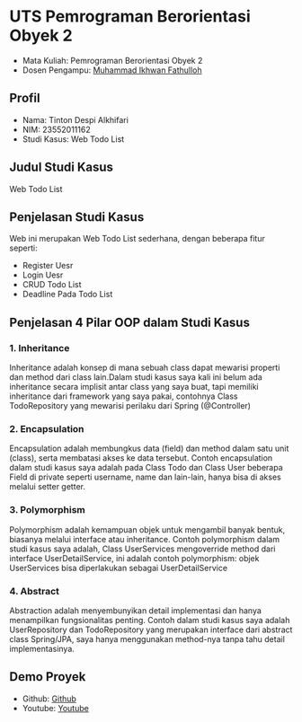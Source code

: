 # UTS Pemrograman Berorientasi Obyek 2
<ul>
  <li>Mata Kuliah: Pemrograman Berorientasi Obyek 2</li>
  <li>Dosen Pengampu: <a href="https://github.com/Muhammad-Ikhwan-Fathulloh">Muhammad Ikhwan Fathulloh</a></li>
</ul>

## Profil
<ul>
  <li>Nama: Tinton Despi Alkhifari</li>
  <li>NIM: 23552011162</li>
  <li>Studi Kasus: Web Todo List</li>
</ul>

## Judul Studi Kasus
<p>Web Todo List</p>

## Penjelasan Studi Kasus
<p>Web ini merupakan Web Todo List sederhana, dengan beberapa fitur seperti:</p>
<ul>
<li>Register Uesr</li>
<li>Login Uesr</li>
<li>CRUD Todo List</li>
<li>Deadline Pada Todo List</li>
</ul>

## Penjelasan 4 Pilar OOP dalam Studi Kasus

### 1. Inheritance
<p>Inheritance adalah konsep di mana sebuah class dapat mewarisi properti dan method dari class lain.Dalam studi kasus saya kali ini belum ada inheritance secara implisit antar class yang saya buat, tapi memiliki inheritance dari framework yang saya pakai, contohnya Class TodoRepository yang mewarisi perilaku dari Spring (@Controller)</p>

### 2. Encapsulation
<p>Encapsulation adalah membungkus data (field) dan method dalam satu unit (class), serta membatasi akses ke data tersebut. Contoh encapsulation dalam studi kasus saya adalah pada Class Todo dan Class User beberapa Field di private seperti username, name dan lain-lain, hanya bisa di akses melalui setter getter.</p>

### 3. Polymorphism
<p>Polymorphism adalah kemampuan objek untuk mengambil banyak bentuk, biasanya melalui interface atau inheritance. Contoh polymorphism dalam studi kasus saya adalah, Class UserServices mengoverride method dari interface UserDetailService, ini adalah contoh polymorphism: objek UserServices bisa diperlakukan sebagai UserDetailService</p>

### 4. Abstract
<p>Abstraction adalah menyembunyikan detail implementasi dan hanya menampilkan fungsionalitas penting. Contoh dalam studi kasus saya adalah UserRepository dan TodoRepository yang merupakan interface dari abstract class Spring/JPA, saya hanya menggunakan method-nya tanpa tahu detail implementasinya.</p>

## Demo Proyek
<ul>
  <li>Github: <a href="https://github.com/tinton-despi-alkhifari/UTS_PBO2_TintonDespiAlkhifari_23552011162_TIFK23A.git">Github</a></li>
  <li>Youtube: <a href="https://youtu.be/EwPusMpSe1Y">Youtube</a></li>
</ul>
